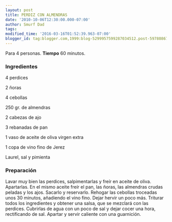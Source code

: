 ```yaml
---
layout: post
title: PERDIZ CON ALMENDRAS
date: '2010-10-06T12:30:00.000-07:00'
author: Smurf Dad
tags: 
modified_time: '2016-03-16T01:52:39.963-07:00'
blogger_id: tag:blogger.com,1999:blog-5299957599287034512.post-5978086777512496273
---
```


Para 4 personas.
<b>Tiempo</b> 60 minutos.

<h3>Ingredientes</h3>

4 perdices

2 ñoras

4 cebollas

250 gr. de almendras

2 cabezas de ajo

3 rebanadas de pan

1 vaso de aceite de oliva virgen extra

1 copa de vino fino de Jerez

Laurel, sal y pimienta

<h3>Preparación</h3>

Lavar muy bien las perdices, salpimentarlas y freír en aceite de oliva. Apartarlas. En el mismo aceite freír el pan, las ñoras, las almendras crudas peladas y los ajos. Sacarlo y reservarlo. Rehogar las cebollas troceadas unos 30 minutos, añadiendo el vino fino. Dejar hervir un poco más. Triturar todos los ingredientes y obtener una salsa, que se mezclará con las perdices. Cubrirlas de agua con un poco de sal y dejar cocer una hora, rectificando de sal. Apartar y servir caliente con una guarnición.

